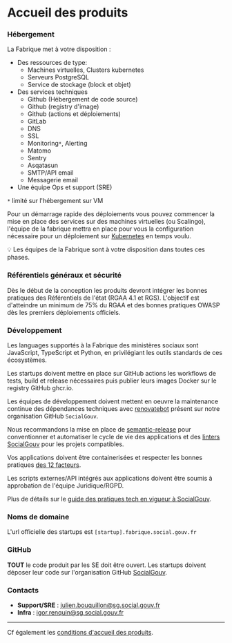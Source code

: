 # Accueil des produits

### Hébergement

La Fabrique met à votre disposition :

- Des ressources de type:
  - Machines virtuelles, Clusters kubernetes
  - Serveurs PostgreSQL
  - Service de stockage (block et objet)
- Des services techniques
  - Github (Hébergement de code source)
  - Github (registry d'image)
  - Github (actions et déploiements)
  - GitLab
  - DNS
  - SSL
  - Monitoring`*`, Alerting
  - Matomo
  - Sentry
  - Asqatasun
  - SMTP/API email
  - Messagerie email
- Une équipe Ops et support (SRE)

`*` limité sur l'hébergement sur VM

Pour un démarrage rapide des déploiements vous pouvez commencer la mise en place des services sur des machines virtuelles (ou Scalingo), l'équipe de la fabrique mettra en place pour vous la configuration nécessaire pour un déploiement sur [Kubernetes](https://kubernetes.io/fr/) en temps voulu.

💡 Les équipes de la Fabrique sont à votre disposition dans toutes ces phases.

### Référentiels généraux et sécurité

Dès le début de la conception les produits devront intégrer les bonnes pratiques des Référentiels de l'état (RGAA 4.1 et RGS). L'objectif est d'atteindre un minimum de 75% du RGAA et des bonnes pratiques OWASP dès les premiers déploiements officiels.

### Développement

Les languages supportés à la Fabrique des ministères sociaux sont JavaScript, TypeScript et Python, en privilégiant les outils standards de ces écosystèmes.

Les startups doivent mettre en place sur GitHub actions les workflows de tests, build et release nécessaires puis publier leurs images Docker sur le registry GitHub ghcr.io.

Les équipes de développement doivent mettent en oeuvre la maintenance continue des dépendances techniques avec [renovatebot](https://github.com/renovatebot/renovate) présent sur notre organisation GitHub `SocialGouv`.

Nous recommandons la mise en place de [semantic-release](https://github.com/semantic-release/semantic-release) pour conventionner et automatiser le cycle de vie des applications et des [linters SocialGouv](https://github.com/SocialGouv/linters) pour les projets compatibles.

Vos applications doivent être containerisées et respecter les bonnes pratiques [des 12 facteurs](https://12factor.net/fr/).

Les scripts externes/API intégrés aux applications doivent être soumis à approbation de l'équipe Juridique/RGPD.

Plus de détails sur le [guide des pratiques tech en vigueur à SocialGouv](/docs/standards/developpement).

### Noms de domaine

L'url officielle des startups est `[startup].fabrique.social.gouv.fr`

### GitHub

**TOUT** le code produit par les SE doit être ouvert. Les startups doivent déposer leur code sur l'organisation GitHub [SocialGouv](https://github.com/SocialGouv).

### Contacts

- **Support/SRE** : julien.bouquillon@sg.social.gouv.fr
- **Infra** : igor.renquin@sg.social.gouv.fr

---

Cf également les [conditions d'accueil des produits](https://hackmd.io/JnzZk1SdTjyWfxF57mSCpQ).
